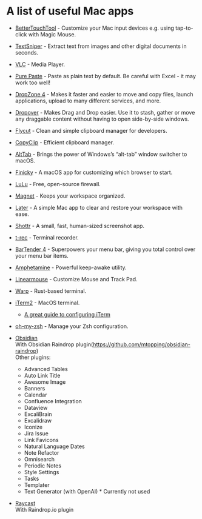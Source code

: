# A list of useful Mac apps

- [BetterTouchTool](https://folivora.ai/) - Customize your Mac input devices e.g. using tap-to-click with Magic Mouse.  
- [TextSniper](https://textsniper.app/) - Extract text from images and other digital documents in seconds.  
- [VLC](https://www.videolan.org/vlc/) - Media Player.  
- [Pure Paste](https://sindresorhus.com/pure-paste) - Paste as plain text by default. Be careful with Excel - it may work too well! 
- [DropZone 4](https://aptonic.com/) - Makes it faster and easier to move and copy files, launch applications, upload to many different services, and more.  
- [Dropover](https://dropoverapp.com/) - Makes Drag and Drop easier. Use it to stash, gather or move any draggable content without having to open side-by-side windows.  
- [Flycut](https://github.com/TermiT/Flycut) - Clean and simple clipboard manager for developers.   
- [CopyClip](https://apps.apple.com/us/app/copyclip-clipboard-history/) - Efficient clipboard manager.  
- [AltTab](https://alt-tab-macos.netlify.app/) - Brings the power of Windows’s “alt-tab” window switcher to macOS.  
- [Finicky](https://github.com/johnste/finicky) - A macOS app for customizing which browser to start.   
- [LuLu](https://objective-see.org/products/lulu.html) - Free, open-source firewall.  
- [Magnet](https://magnet.crowdcafe.com/) - Keeps your workspace organized.  
- [Later](https://getlater.app/) - A simple Mac app to clear and restore your workspace with ease.  
- [Shottr](https://shottr.cc/) - A small, fast, human-sized screenshot app.  
- [t-rec](https://github.com/sassman/t-rec-rs) - Terminal recorder.  
- [BarTender 4](https://www.macbartender.com/Bartender4/) - Superpowers your menu bar, giving you total control over your menu bar items.  
- [Amphetamine](https://apps.apple.com/us/app/amphetamine) - Powerful keep-awake utility.   
- [Linearmouse](https://linearmouse.org/) - Customize Mouse and Track Pad.    
- [Warp](https://www.warp.dev/) - Rust-based terminal.  
- [iTerm2](https://iterm2.com/) - MacOS terminal. 
  - [A great guide to configuring iTerm](https://www.typefloundry.com/1-800-iterm-bling.html)  
- [oh-my-zsh](https://ohmyz.sh/) - Manage your Zsh configuration.    

- [Obsidian](https://obsidian.md/)  
   With Obsidian Raindrop plugin(https://github.com/mtopping/obsidian-raindrop)  
   Other plugins:  
     - Advanced Tables
     - Auto Link Title
     - Awesome Image
     - Banners
     - Calendar
     - Confluence Integration
     - Dataview
     - ExcaliBrain
     - Excalidraw
     - Iconize
     - Jira Issue
     - Link Favicons
     - Natural Language Dates
     - Note Refactor
     - Omnisearch
     - Periodic Notes
     - Style Settings
     - Tasks
     - Templater
     - Text Generator (with OpenAI)  * Currently not used

- [Raycast](https://www.raycast.com/)  
   With Raindrop.io plugin  
   

